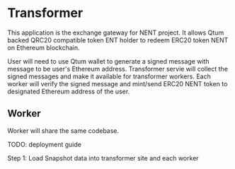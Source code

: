 Transformer
================

This application is the exchange gateway for NENT project.  It allows Qtum backed QRC20 compatible token ENT holder to redeem ERC20 token NENT on Ethereum blockchain.

User will need to use Qtum wallet to generate a signed message with message to be user's Ethereum address.  Transformer servie will collect the signed messages and make it available for transformer workers.  Each worker will verify the signed message and mint/send ERC20 NENT token to designated Ethereum address of the user.

Worker
------

Worker will share the same codebase.

TODO: deployment guide


Step 1: Load Snapshot data into transformer site and each worker